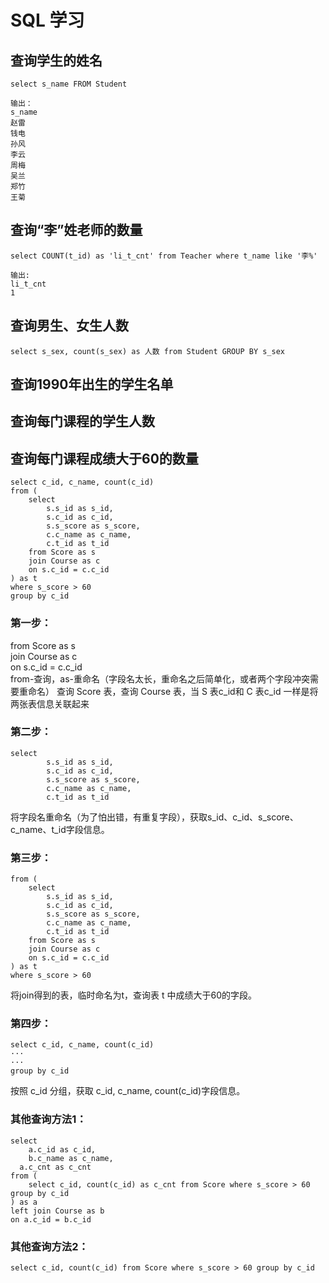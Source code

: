 # SQL 学习  
## 查询学生的姓名  
```
select s_name FROM Student 

输出：  
s_name
赵雷
钱电
孙风
李云
周梅
吴兰
郑竹
王菊
```

## 查询“李”姓老师的数量  
```
select COUNT(t_id) as 'li_t_cnt' from Teacher where t_name like '李%'
 
输出:
li_t_cnt
1
```

## 查询男生、女生人数   
```
select s_sex, count(s_sex) as 人数 from Student GROUP BY s_sex

```
## 查询1990年出生的学生名单  

## 查询每门课程的学生人数  

## 查询每门课程成绩大于60的数量  
```
select c_id, c_name, count(c_id)
from (
	select 
		s.s_id as s_id, 
		s.c_id as c_id, 
		s.s_score as s_score, 
		c.c_name as c_name, 
		c.t_id as t_id
	from Score as s
	join Course as c
	on s.c_id = c.c_id
) as t
where s_score > 60
group by c_id

```
### 第一步：
from Score as s  
join Course as c  
on s.c_id = c.c_id  
from-查询，as-重命名（字段名太长，重命名之后简单化，或者两个字段冲突需要重命名） 查询 Score 表，查询 Course 表，当 S 表c_id和 C 表c_id 一样是将两张表信息关联起来
### 第二步： 
```
select  
		s.s_id as s_id,   
		s.c_id as c_id,   
		s.s_score as s_score,   
		c.c_name as c_name,   
		c.t_id as t_id  
```
将字段名重命名（为了怕出错，有重复字段），获取s_id、c_id、s_score、c_name、t_id字段信息。  
### 第三步：
```    
from (  
	select   
		s.s_id as s_id,   
		s.c_id as c_id,   
		s.s_score as s_score,   
		c.c_name as c_name,   
		c.t_id as t_id  
	from Score as s  
	join Course as c  
	on s.c_id = c.c_id  
) as t  
where s_score > 60  
```
将join得到的表，临时命名为t，查询表 t 中成绩大于60的字段。  

### 第四步： 
``` 
select c_id, c_name, count(c_id)  
···  
···  
group by c_id 
``` 
按照 c_id 分组，获取 c_id, c_name, count(c_id)字段信息。   



### 其他查询方法1：
```
select   
	a.c_id as c_id,  
	b.c_name as c_name,  
  a.c_cnt as c_cnt  
from (  
	select c_id, count(c_id) as c_cnt from Score where s_score > 60 group by c_id  
) as a  
left join Course as b  
on a.c_id = b.c_id   
```
### 其他查询方法2：  
```
select c_id, count(c_id) from Score where s_score > 60 group by c_id  
```

